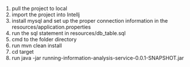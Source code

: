 1. pull the project to local
2. import the project into Intellj
3. install mysql and set up the proper connection information in the resources/application.properties
4. run the sql statement in resources/db_table.sql
5. cmd to the folder directory 
6. run mvn clean install
7. cd target
8. run java -jar running-information-analysis-service-0.0.1-SNAPSHOT.jar
